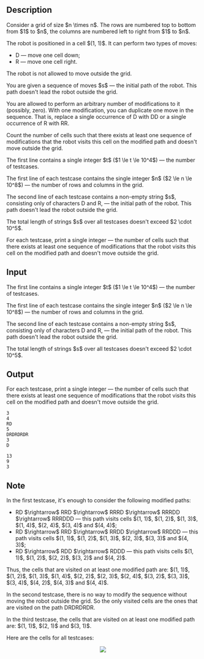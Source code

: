## Description

<div><p>Consider a grid of size $n \times n$. The rows are numbered top to bottom from $1$ to $n$, the columns are numbered left to right from $1$ to $n$.</p><p>The robot is positioned in a cell $(1, 1)$. It can perform two types of moves:</p><ul> <li> <span class="tex-font-style-tt">D</span>&nbsp;— move one cell down; </li><li> <span class="tex-font-style-tt">R</span>&nbsp;— move one cell right. </li></ul><p>The robot is not allowed to move outside the grid.</p><p>You are given a sequence of moves $s$&nbsp;— the initial path of the robot. This path doesn't lead the robot outside the grid.</p><p>You are allowed to perform an arbitrary number of modifications to it (possibly, zero). With one modification, you can duplicate one move in the sequence. That is, replace a single occurrence of <span class="tex-font-style-tt">D</span> with <span class="tex-font-style-tt">DD</span> or a single occurrence of <span class="tex-font-style-tt">R</span> with <span class="tex-font-style-tt">RR</span>.</p><p>Count the number of cells such that there exists at least one sequence of modifications that the robot visits this cell on the modified path and doesn't move outside the grid.</p></div><div class="input-specification"><p>The first line contains a single integer $t$ ($1 \le t \le 10^4$)&nbsp;— the number of testcases.</p><p>The first line of each testcase contains the single integer $n$ ($2 \le n \le 10^8$)&nbsp;— the number of rows and columns in the grid.</p><p>The second line of each testcase contains a non-empty string $s$, consisting only of characters <span class="tex-font-style-tt">D</span> and <span class="tex-font-style-tt">R</span>,&nbsp;— the initial path of the robot. This path doesn't lead the robot outside the grid.</p><p>The total length of strings $s$ over all testcases doesn't exceed $2 \cdot 10^5$.</p></div><div class="output-specification"><p>For each testcase, print a single integer&nbsp;— the number of cells such that there exists at least one sequence of modifications that the robot visits this cell on the modified path and doesn't move outside the grid.</p></div>

## Input

<p>The first line contains a single integer $t$ ($1 \le t \le 10^4$)&nbsp;— the number of testcases.</p><p>The first line of each testcase contains the single integer $n$ ($2 \le n \le 10^8$)&nbsp;— the number of rows and columns in the grid.</p><p>The second line of each testcase contains a non-empty string $s$, consisting only of characters <span class="tex-font-style-tt">D</span> and <span class="tex-font-style-tt">R</span>,&nbsp;— the initial path of the robot. This path doesn't lead the robot outside the grid.</p><p>The total length of strings $s$ over all testcases doesn't exceed $2 \cdot 10^5$.</p>

## Output

<p>For each testcase, print a single integer&nbsp;— the number of cells such that there exists at least one sequence of modifications that the robot visits this cell on the modified path and doesn't move outside the grid.</p>





```input1
3
4
RD
5
DRDRDRDR
3
D
```




```output1
13
9
3
```



## Note

<p>In the first testcase, it's enough to consider the following modified paths: </p><ul> <li> <span class="tex-font-style-tt">RD</span> $\rightarrow$ <span class="tex-font-style-tt">RRD</span> $\rightarrow$ <span class="tex-font-style-tt">RRRD</span> $\rightarrow$ <span class="tex-font-style-tt">RRRDD</span> $\rightarrow$ <span class="tex-font-style-tt">RRRDDD</span>&nbsp;— this path visits cells $(1, 1)$, $(1, 2)$, $(1, 3)$, $(1, 4)$, $(2, 4)$, $(3, 4)$ and $(4, 4)$; </li><li> <span class="tex-font-style-tt">RD</span> $\rightarrow$ <span class="tex-font-style-tt">RRD</span> $\rightarrow$ <span class="tex-font-style-tt">RRDD</span> $\rightarrow$ <span class="tex-font-style-tt">RRDDD</span>&nbsp;— this path visits cells $(1, 1)$, $(1, 2)$, $(1, 3)$, $(2, 3)$, $(3, 3)$ and $(4, 3)$; </li><li> <span class="tex-font-style-tt">RD</span> $\rightarrow$ <span class="tex-font-style-tt">RDD</span> $\rightarrow$ <span class="tex-font-style-tt">RDDD</span>&nbsp;— this path visits cells $(1, 1)$, $(1, 2)$, $(2, 2)$, $(3, 2)$ and $(4, 2)$. </li></ul><p>Thus, the cells that are visited on at least one modified path are: $(1, 1)$, $(1, 2)$, $(1, 3)$, $(1, 4)$, $(2, 2)$, $(2, 3)$, $(2, 4)$, $(3, 2)$, $(3, 3)$, $(3, 4)$, $(4, 2)$, $(4, 3)$ and $(4, 4)$.</p><p>In the second testcase, there is no way to modify the sequence without moving the robot outside the grid. So the only visited cells are the ones that are visited on the path <span class="tex-font-style-tt">DRDRDRDR</span>.</p><p>In the third testcase, the cells that are visited on at least one modified path are: $(1, 1)$, $(2, 1)$ and $(3, 1)$.</p><p>Here are the cells for all testcases:</p><center> <img class="tex-graphics" src="file://UtxE1m58.png" style="max-width: 100.0%;max-height: 100.0%;"> </center>
